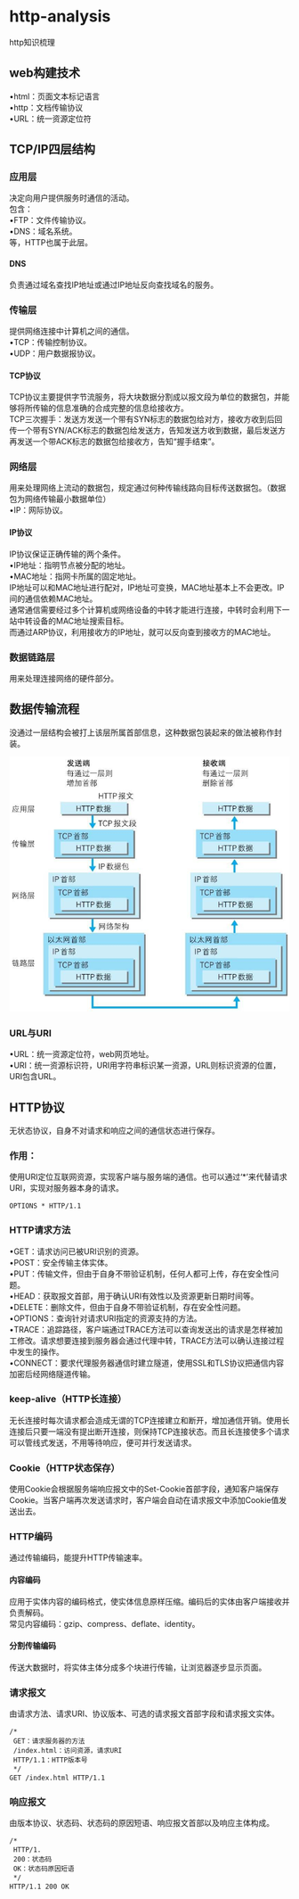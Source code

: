 # http-analysis
http知识梳理
## web构建技术
•html：页面文本标记语言  
•http：文档传输协议  
•URL：统一资源定位符  
## TCP/IP四层结构
### 应用层
决定向用户提供服务时通信的活动。  
包含：  
•FTP：文件传输协议。  
•DNS：域名系统。  
等，HTTP也属于此层。
#### DNS
负责通过域名查找IP地址或通过IP地址反向查找域名的服务。
### 传输层
提供网络连接中计算机之间的通信。  
•TCP：传输控制协议。  
•UDP：用户数据报协议。 
#### TCP协议  
TCP协议主要提供字节流服务，将大块数据分割成以报文段为单位的数据包，并能够将所传输的信息准确的合成完整的信息给接收方。  
TCP三次握手：发送方发送一个带有SYN标志的数据包给对方，接收方收到后回传一个带有SYN/ACK标志的数据包给发送方，告知发送方收到数据，最后发送方再发送一个带ACK标志的数据包给接收方，告知“握手结束”。
### 网络层  
用来处理网络上流动的数据包，规定通过何种传输线路向目标传送数据包。（数据包为网络传输最小数据单位）  
•IP：网际协议。  
#### IP协议 
IP协议保证正确传输的两个条件。  
•IP地址：指明节点被分配的地址。  
•MAC地址：指网卡所属的固定地址。   
IP地址可以和MAC地址进行配对，IP地址可变换，MAC地址基本上不会更改。IP间的通信依赖MAC地址。  
通常通信需要经过多个计算机或网络设备的中转才能进行连接，中转时会利用下一站中转设备的MAC地址搜索目标。  
而通过ARP协议，利用接收方的IP地址，就可以反向查到接收方的MAC地址。  
### 数据链路层  
用来处理连接网络的硬件部分。 
## 数据传输流程
没通过一层结构会被打上该层所属首部信息，这种数据包装起来的做法被称作封装。  

![](./images/translate.jpg)

### URL与URI
•URL：统一资源定位符，web网页地址。  
•URI：统一资源标识符，URI用字符串标识某一资源，URL则标识资源的位置，URI包含URL。   
## HTTP协议
无状态协议，自身不对请求和响应之间的通信状态进行保存。
### 作用：
使用URI定位互联网资源，实现客户端与服务端的通信。也可以通过‘*’来代替请求URI，实现对服务器本身的请求。
```
OPTIONS * HTTP/1.1
```
### HTTP请求方法
•GET：请求访问已被URI识别的资源。   
•POST：安全传输主体实体。   
•PUT：传输文件，但由于自身不带验证机制，任何人都可上传，存在安全性问题。  
•HEAD：获取报文首部，用于确认URI有效性以及资源更新日期时间等。   
•DELETE：删除文件，但由于自身不带验证机制，存在安全性问题。  
•OPTIONS：查询针对请求URI指定的资源支持的方法。   
•TRACE：追踪路径，客户端通过TRACE方法可以查询发送出的请求是怎样被加工修改。请求想要连接到服务器会通过代理中转，TRACE方法可以确认连接过程中发生的操作。     
•CONNECT：要求代理服务器通信时建立隧道，使用SSL和TLS协议把通信内容加密后经网络隧道传输。   
### keep-alive（HTTP长连接）
无长连接时每次请求都会造成无谓的TCP连接建立和断开，增加通信开销。使用长连接后只要一端没有提出断开连接，则保持TCP连接状态。而且长连接使多个请求可以管线式发送，不用等待响应，便可并行发送请求。 
### Cookie（HTTP状态保存）
使用Cookie会根据服务端响应报文中的Set-Cookie首部字段，通知客户端保存Cookie。当客户端再次发送请求时，客户端会自动在请求报文中添加Cookie值发送出去。
### HTTP编码
通过传输编码，能提升HTTP传输速率。
#### 内容编码
应用于实体内容的编码格式，使实体信息原样压缩。编码后的实体由客户端接收并负责解码。  
常见内容编码：gzip、compress、deflate、identity。
#### 分割传输编码
传送大数据时，将实体主体分成多个块进行传输，让浏览器逐步显示页面。
### 请求报文
由请求方法、请求URI、协议版本、可选的请求报文首部字段和请求报文实体。
```
/*
 GET：请求服务器的方法
 /index.html：访问资源，请求URI
 HTTP/1.1：HTTP版本号
 */ 
GET /index.html HTTP/1.1
```
### 响应报文
由版本协议、状态码、状态码的原因短语、响应报文首部以及响应主体构成。
```
/*
 HTTP/1. 
 200：状态码
 OK：状态码原因短语
 */
HTTP/1.1 200 OK
```